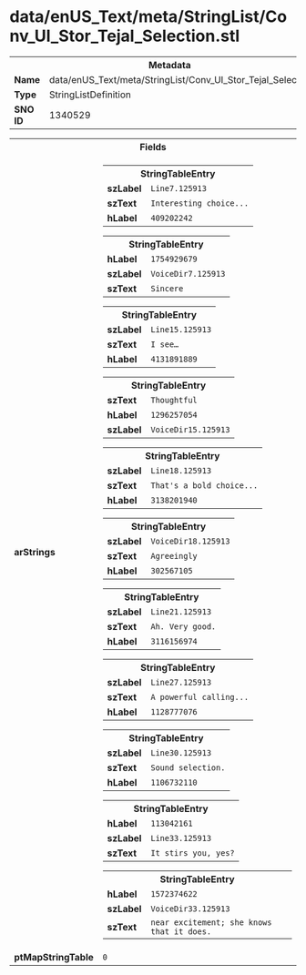 <h1>data/enUS_Text/meta/StringList/Conv_UI_Stor_Tejal_Selection.stl</h1><table><tr><th colspan="100%">Metadata</th></tr><tr><td><b>Name</b></td><td>data/enUS_Text/meta/StringList/Conv_UI_Stor_Tejal_Selection.stl</td></tr><tr><td><b>Type</b></td><td>StringListDefinition</td></tr><tr><td><b>SNO ID</b></td><td>1340529</td></tr></table>

<table><tr><th colspan="100%">Fields</th></tr><tr><td><b>arStrings</b></td><td><table><tr><th colspan="100%">StringTableEntry</th></tr><tr><td><b>szLabel</b></td><td><code>Line7.125913</code></td></tr><tr><td><b>szText</b></td><td><code>Interesting choice...</code></td></tr><tr><td><b>hLabel</b></td><td><code>409202242</code></td></tr></table>


<table><tr><th colspan="100%">StringTableEntry</th></tr><tr><td><b>hLabel</b></td><td><code>1754929679</code></td></tr><tr><td><b>szLabel</b></td><td><code>VoiceDir7.125913</code></td></tr><tr><td><b>szText</b></td><td><code>Sincere</code></td></tr></table>


<table><tr><th colspan="100%">StringTableEntry</th></tr><tr><td><b>szLabel</b></td><td><code>Line15.125913</code></td></tr><tr><td><b>szText</b></td><td><code>I see…</code></td></tr><tr><td><b>hLabel</b></td><td><code>4131891889</code></td></tr></table>


<table><tr><th colspan="100%">StringTableEntry</th></tr><tr><td><b>szText</b></td><td><code>Thoughtful</code></td></tr><tr><td><b>hLabel</b></td><td><code>1296257054</code></td></tr><tr><td><b>szLabel</b></td><td><code>VoiceDir15.125913</code></td></tr></table>


<table><tr><th colspan="100%">StringTableEntry</th></tr><tr><td><b>szLabel</b></td><td><code>Line18.125913</code></td></tr><tr><td><b>szText</b></td><td><code>That's a bold choice...</code></td></tr><tr><td><b>hLabel</b></td><td><code>3138201940</code></td></tr></table>


<table><tr><th colspan="100%">StringTableEntry</th></tr><tr><td><b>szLabel</b></td><td><code>VoiceDir18.125913</code></td></tr><tr><td><b>szText</b></td><td><code>Agreeingly</code></td></tr><tr><td><b>hLabel</b></td><td><code>302567105</code></td></tr></table>


<table><tr><th colspan="100%">StringTableEntry</th></tr><tr><td><b>szLabel</b></td><td><code>Line21.125913</code></td></tr><tr><td><b>szText</b></td><td><code>Ah. Very good.</code></td></tr><tr><td><b>hLabel</b></td><td><code>3116156974</code></td></tr></table>


<table><tr><th colspan="100%">StringTableEntry</th></tr><tr><td><b>szLabel</b></td><td><code>Line27.125913</code></td></tr><tr><td><b>szText</b></td><td><code>A powerful calling...</code></td></tr><tr><td><b>hLabel</b></td><td><code>1128777076</code></td></tr></table>


<table><tr><th colspan="100%">StringTableEntry</th></tr><tr><td><b>szLabel</b></td><td><code>Line30.125913</code></td></tr><tr><td><b>szText</b></td><td><code>Sound selection.</code></td></tr><tr><td><b>hLabel</b></td><td><code>1106732110</code></td></tr></table>


<table><tr><th colspan="100%">StringTableEntry</th></tr><tr><td><b>hLabel</b></td><td><code>113042161</code></td></tr><tr><td><b>szLabel</b></td><td><code>Line33.125913</code></td></tr><tr><td><b>szText</b></td><td><code>It stirs you, yes?</code></td></tr></table>


<table><tr><th colspan="100%">StringTableEntry</th></tr><tr><td><b>hLabel</b></td><td><code>1572374622</code></td></tr><tr><td><b>szLabel</b></td><td><code>VoiceDir33.125913</code></td></tr><tr><td><b>szText</b></td><td><code>near excitement; she knows that it does.</code></td></tr></table>


</td></tr><tr><td><b>ptMapStringTable</b></td><td><code>0</code></td></tr></table>

